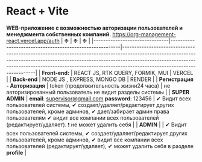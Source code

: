 # React + Vite

**WEB-приложение с возможностью авторизации пользователей и менеджмента собственных компаний.**
https://org-management-react.vercel.app/auth
| &#10057; | &#10057; | &#10057; |
|-------------------------------|---------------------------------------------------------|------------------------------------------------------------------------------------------------------------------------------------------------------------------------------------------------------------------------------------------------------------------------------------|
| **Front-end:** | REACT JS, RTK QUERY, FORMIK, MUI | VERCEL |
| **Back-end** | NODE JS , EXPRESS, MONGO DB | RENDER |
| **Регистрация - Авторизация** | token (продолжительность жизни24 часа) | не авторизированный пользователь не видит разделы системы |
| **SUPER ADMIN** | **email**: supervisor@gmail.com **password**: 123456 | &#10004; Видит всех пользователей системы, &#10004; создает/удаляет/редактирует других пользователей, кроме админов, &#10004; дает/забирает админ права пользователям &#10004; видит все компании всех пользователей (редактирует/удаляет). &#10071; не может удалить себя |
| **ADMIN** | | &#10004; Видит всех пользователей системы, &#10004; создает/удаляет/редактирует других пользователей, кроме админов, &#10004; видит все компании всех пользователей (редактирует/удаляет), &#10004; может удалить себя в разделе **profile** |
